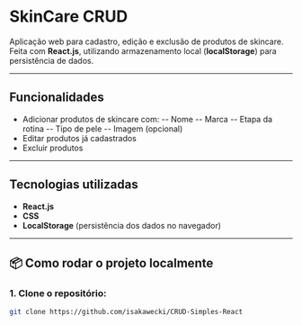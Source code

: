 #  SkinCare CRUD

Aplicação web para cadastro, edição e exclusão de produtos de skincare.  
Feita com **React.js**, utilizando armazenamento local (**localStorage**) para persistência de dados.

---

## Funcionalidades

-  Adicionar produtos de skincare com:
  -- Nome
  -- Marca
  -- Etapa da rotina
  -- Tipo de pele
  -- Imagem (opcional)
- Editar produtos já cadastrados
-  Excluir produtos


---

## Tecnologias utilizadas

- **React.js**
- **CSS** 
- **LocalStorage** (persistência dos dados no navegador)

---

## 📦 Como rodar o projeto localmente

### 1. Clone o repositório:

```bash
git clone https://github.com/isakawecki/CRUD-Simples-React

